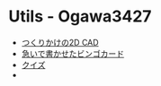 # Utils - Ogawa3427
- [つくりかけの2D CAD](https://ogawa3427.github.io/utils/2d_cad/)
- [急いで書かせたビンゴカード](https://ogawa3427.github.io/utils/bingo/)
- [クイズ](http://utils.ogawa3427.net/quiz/)
- 
